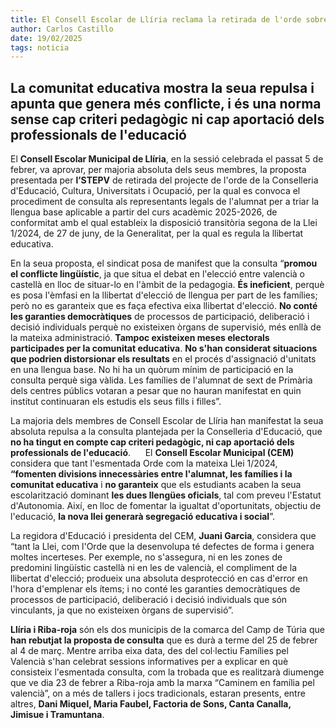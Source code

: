 ```yaml
---
title: El Consell Escolar de Llíria reclama la retirada de l'orde sobre l'elecció de llengua per al curs 2025-26
author: Carlos Castillo
date: 19/02/2025
tags: noticia
---
```


## La comunitat educativa mostra la seua repulsa i apunta que genera més conflicte, i és una norma sense cap criteri pedagògic ni cap aportació dels professionals de l'educació

El **Consell Escolar Municipal de Llíria**, en la sessió celebrada el passat 5 de febrer, va aprovar, per majoria absoluta dels seus membres, la proposta presentada per **l’STEPV** de retirada del projecte de l'orde de la Conselleria d'Educació, Cultura, Universitats i Ocupació, per la qual es convoca el procediment de consulta als representants legals de l'alumnat per a triar la llengua base aplicable a partir del curs acadèmic 2025-2026, de conformitat amb el qual estableix la disposició transitòria segona de la Llei 1/2024, de 27 de juny, de la Generalitat, per la qual es regula la llibertat educativa.

En la seua proposta, el sindicat posa de manifest que la consulta “**promou el conflicte lingüístic**, ja que situa el debat en l'elecció entre valencià o castellà en lloc de situar-lo en l'àmbit de la pedagogia. **És ineficient**, perquè es posa l'èmfasi en la llibertat d'elecció de llengua per part de les famílies; però no es garanteix que es faça efectiva eixa llibertat d'elecció. **No conté les garanties democràtiques** de processos de participació, deliberació i decisió individuals perquè no existeixen òrgans de supervisió, més enllà de la mateixa administració. **Tampoc existeixen meses electorals participades per la comunitat educativa**. **No s'han considerat situacions que podrien distorsionar els resultats** en el procés d'assignació d'unitats en una llengua base. No hi ha un quòrum mínim de participació en la consulta perquè siga vàlida. Les famílies de l'alumnat de sext de Primària dels centres públics votaran a pesar que no hauran manifestat en quin institut continuaran els estudis els seus fills i filles”.

La majoria dels membres de Consell Escolar de Llíria han manifestat la seua absoluta repulsa a la consulta plantejada per la Conselleria d'Educació, que **no ha tingut en compte cap criteri pedagògic, ni cap aportació dels professionals de l'educació**.
    
El **Consell Escolar Municipal (CEM)** considera que tant l'esmentada Orde com la mateixa Llei 1/2024, **“fomenten divisions innecessàries entre l'alumnat, les famílies i la comunitat educativa** i **no garanteix** que els estudiants acaben la seua escolarització dominant **les dues llengües oficials**, tal com preveu l'Estatut d'Autonomia. Així, en lloc de fomentar la igualtat d'oportunitats, objectiu de l'educació, **la nova llei generarà segregació educativa i social**”.

La regidora d'Educació i presidenta del CEM, **Juani Garcia**, considera que “tant la Llei, com l'Orde que la desenvolupa té defectes de forma i genera moltes incerteses. Per exemple, no s'assegura, ni en les zones de predomini lingüístic castellà ni en les de valencià, el compliment de la llibertat d'elecció; produeix una absoluta desprotecció en cas d'error en l'hora d'emplenar els ítems; i no conté les garanties democràtiques de processos de participació, deliberació i decisió individuals que són vinculants, ja que no existeixen òrgans de supervisió”.

**Llíria i Riba-roja** són els dos municipis de la comarca del Camp de Túria que **han rebutjat la proposta de consulta** que es durà a terme del 25 de febrer al 4 de març. Mentre arriba eixa data, des del col·lectiu Famílies pel Valencià s'han celebrat sessions informatives per a explicar en què consisteix l'esmentada consulta, com la trobada que es realitzarà diumenge que ve dia 23 de febrer a Riba-roja amb la marxa “Caminem en família pel valencià”, on a més de tallers i jocs tradicionals, estaran presents, entre altres, **Dani Miquel, Maria Faubel, Factoria de Sons, Canta Canalla, Jimisue i Tramuntana**.